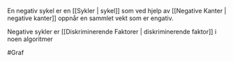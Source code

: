 En negativ sykel er en [[Sykler | sykel]] som ved hjelp av 
[[Negative Kanter | negative kanter]] oppnår en sammlet vekt som er engativ.

Negative sykler er [[Diskriminerende Faktorer | diskriminerende faktor]] i noen algoritmer

#Graf